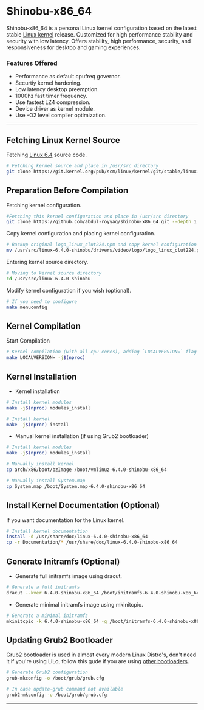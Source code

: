 # Shinobu-x86_64

Shinobu-x86_64 is a personal Linux kernel configuration based on the latest stable [Linux kernel](https://kernel.org) release.
Customized for high performance stability and security with low latency. Offers stability, high performance, security, and responsiveness for desktop and gaming experiences.

### Features Offered

* Performance as default cpufreq governor.
* Securtiy kernel hardening.
* Low latency desktop preemption.
* 1000hz fast timer frequency.
* Use fastest LZ4 compression.
* Device driver as kernel module.
* Use -O2 level compiler optimization.

---

## Fetching Linux Kernel Source

Fetching [Linux 6.4](https://git.kernel.org/pub/scm/linux/kernel/git/stable/linux.git/commit/?h=v6.4) source code.
 
```bash
# Fetching kernel source and place in /usr/src directory
git clone https://git.kernel.org/pub/scm/linux/kernel/git/stable/linux.git --depth 1 -b v6.4 /usr/src/linux-6.4.0-shinobu
```

## Preparation Before Compilation

Fetching kernel configuration.

```bash
#Fetching this kernel configuration and place in /usr/src directory
git clone https://github.com/abdul-royyaq/shinobu-x86_64.git --depth 1 /usr/src/Shinobu-x86_64
```

Copy kernel configuration and placing kernel configuration.

```bash
# Backup original logo_linux_clut224.ppm and copy kernel configuration
mv /usr/src/linux-6.4.0-shinobu/drivers/video/logo/logo_linux_clut224.ppm /usr/src/linux-6.4.0-shinobu/drivers/video/logo/logo_linux_clut224.backup.ppm && cp -r /usr/src/Shinobu-x86_64/{.config,drivers,localversion} /usr/src/linux-6.4.0-shinobu
```

Entering kernel source directory.

```bash
# Moving to kernel source directory 
cd /usr/src/linux-6.4.0-shinobu
```

Modify kernel configuration if you wish (optional).

```bash
# If you need to configure
make menuconfig 
```

## Kernel Compilation

Start Compilation

```bash
# Kernel compilation (with all cpu cores), adding `LOCALVERSION=` flag at compile time to avoid `+` sign that added to the name automatically due to semantic versioning
make LOCALVERSION= -j$(nproc)
```

## Kernel Installation

* Kernel installation

```bash
# Install kernel modules
make -j$(nproc) modules_install

# Install kernel
make -j$(nproc) install
```

* Manual kernel installation (if using Grub2 bootloader)

```bash
# Install kernel modules
make -j$(nproc) modules_install

# Manually install kernel
cp arch/x86/boot/bzImage /boot/vmlinuz-6.4.0-shinobu-x86_64

# Manually install System.map
cp System.map /boot/System.map-6.4.0-shinobu-x86_64
```

## Install Kernel Documentation (Optional)

If you want documentation for the Linux kernel.

```bash
# Install kernel documentation
install -d /usr/share/doc/linux-6.4.0-shinobu-x86_64
cp -r Documentation/* /usr/share/doc/linux-6.4.0-shinobu-x86_64
```

## Generate Initramfs (Optional)

* Generate full initramfs image using dracut.

```bash
# Generate a full initramfs
dracut --kver 6.4.0-shinobu-x86_64 /boot/initramfs-6.4.0-shinobu-x86_64.img
```

* Generate minimal initramfs image using mkinitcpio.

```bash
# Generate a minimal initramfs
mkinitcpio -k 6.4.0-shinobu-x86_64 -g /boot/initramfs-6.4.0-shinobu-x86_64.img
```

## Updating Grub2 Bootloader

Grub2 bootloader is used in almost every modern Linux Distro's, don't need it if you're using LiLo, follow this gude if you are using [other bootloaders](https://wiki.archlinux.org/title/Category:Boot_loaders).

```bash
# Generate Grub2 configuration
grub-mkconfig -o /boot/grub/grub.cfg

# In case update-grub command not available
grub2-mkconfig -o /boot/grub/grub.cfg
```

---
